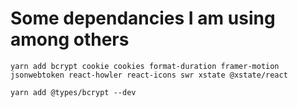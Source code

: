 # Some dependancies I am using among others

``` 
yarn add bcrypt cookie cookies format-duration framer-motion jsonwebtoken react-howler react-icons swr xstate @xstate/react
```


```
yarn add @types/bcrypt --dev
```
